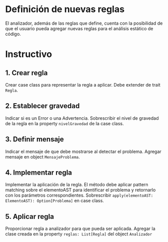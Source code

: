 # Definición de nuevas reglas

El analizador, además de las reglas que define, cuenta con la posibilidad de que el usuario pueda agregar nuevas reglas para el análisis estático de código.

# Instructivo

## 1. Crear regla
Crear case class para representar la regla a aplicar. Debe extender de trait <code>Regla</code>.

## 2. Establecer gravedad
Indicar si es un Error o una Advertencia.
Sobrescribir el nivel de gravedad de la regla en la property <code>nivelGravedad</code> de la case class.

## 3. Definir mensaje
Indicar el mensaje de que debe mostrarse al detectar el problema.
Agregar mensaje en object <code>MensajeProblema</code>.

## 4. Implementar regla
Implementar la aplicación de la regla. El método debe aplicar pattern matching sobre el elementoAST para identificar el problema y retornarlo con los parámetros correspondientes.
Sobrescribir <code>apply(elementoAST: ElementoAST): Option[Problema]</code> en case class. 

## 5. Aplicar regla
Proporcionar regla a analizador para que pueda ser aplicada.
Agregar la clase creada en la property <code>reglas: List[Regla]</code> del object <code>Analizador</code>